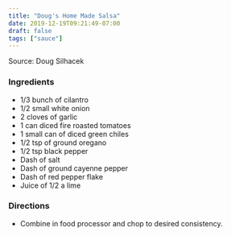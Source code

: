 ```yaml
---
title: "Doug's Home Made Salsa"
date: 2019-12-19T09:21:49-07:00
draft: false
tags: ["sauce"]
---
```


Source: Doug Silhacek

### Ingredients
- 1/3 bunch of cilantro
- 1/2 small white onion
- 2 cloves of garlic
- 1 can diced fire roasted tomatoes
- 1 small can of diced green chiles
- 1/2 tsp of ground oregano
- 1/2 tsp black pepper
- Dash of salt
- Dash of ground cayenne pepper
- Dash of red pepper flake
- Juice of 1/2 a lime

### Directions
- Combine in food processor and chop to desired consistency.
